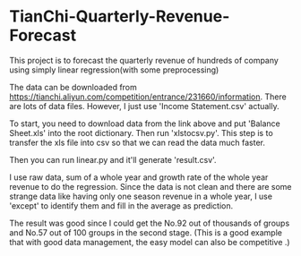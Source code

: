 # TianChi-Quarterly-Revenue-Forecast
This project is to forecast the quarterly revenue of hundreds of company using simply linear regression(with some preprocessing)

The data can be downloaded from https://tianchi.aliyun.com/competition/entrance/231660/information. There are lots of data files. However, I just use 'Income Statement.csv' actually.

To start, you need to download data from the link above and put 'Balance Sheet.xls' into the root dictionary. Then run 'xlstocsv.py'. This step is to transfer the xls file into csv so that we can read the data much faster.

Then you can run linear.py and it'll generate 'result.csv'.

I use raw data, sum of a whole year and growth rate of the whole year revenue to do the regression. Since the data is not clean and there are some strange data like having only one season revenue in a whole year, I use 'except' to identify them and fill in the average as prediction.

The result was good since I could get the No.92 out of thousands of groups and No.57 out of 100 groups in the second stage. (This is a good example that with good data management, the easy model can also be competitive .)
